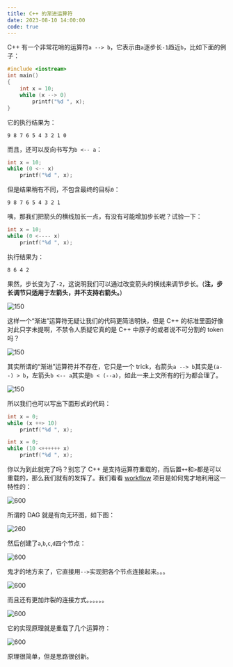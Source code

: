 ```yaml
---
title: C++ 的渐进运算符
date: 2023-08-10 14:00:00
code: true
---
```


C++ 有一个非常花哨的运算符`a --> b`，它表示由`a`逐步长`-1`趋近`b`，比如下面的例子：

```cpp
#include <iostream>
int main()
{
    int x = 10;
    while (x --> 0)
        printf("%d ", x);
}
```

它的执行结果为：

```
9 8 7 6 5 4 3 2 1 0
```

而且，还可以反向书写为`b <-- a`：

```cpp
int x = 10;
while (0 <-- x)
    printf("%d ", x);
```

但是结果稍有不同，不包含最终的目标`0`：

```
9 8 7 6 5 4 3 2 1
```

咦，那我们把箭头的横线加长一点，有没有可能增加步长呢？试验一下：

```cpp
int x = 10;
while (0 <---- x)
    printf("%d ", x);
```

执行结果为：

```
8 6 4 2
```

果然，步长变为了`-2`，这说明我们可以通过改变箭头的横线来调节步长。(**注，步长调节只适用于左箭头，并不支持右箭头。**)

![150](assets/dog1.png)

这样一个“渐进”运算符无疑让我们的代码更简洁明快，但是 C++ 的标准里面好像对此只字未提啊，不禁令人质疑它真的是 C++ 中原子的或者说不可分割的 token 吗？

![150](assets/dog2.jpg)

其实所谓的“渐进”运算符并不存在，它只是一个 trick，右箭头`a --> b`其实是`(a--) > b`，左箭头`b <-- a`其实是`b < (--a)`，如此一来上文所有的行为都合理了。

![150](assets/dog3.jpg)

所以我们也可以写出下面形式的代码：

```cpp
int x = 0;
while (x ++> 10)
    printf("%d ", x);
```

```cpp
int x = 0;
while (10 <++++++ x)
    printf("%d ", x);
```

你以为到此就完了吗？别忘了 C++ 是支持运算符重载的，而后置`++`和`>`都是可以重载的，那么我们就有的发挥了。我们看看 [workflow](https://github.com/sogou/workflow) 项目是如何鬼才地利用这一特性的：

![600](assets/workflow1.png)

所谓的 DAG 就是有向无环图，如下图：

![260](assets/simple.svg)

然后创建了`a`,`b`,`c`,`d`四个节点：

![600](assets/workflow2.png)

鬼才的地方来了，它直接用`-->`实现把各个节点连接起来。。。

![600](assets/workflow3.png)

而且还有更加炸裂的连接方式。。。。。。

![600](assets/workflow4.png)

它的实现原理就是重载了几个运算符：

![600](assets/workflow5.png)

原理很简单，但是思路很创新。